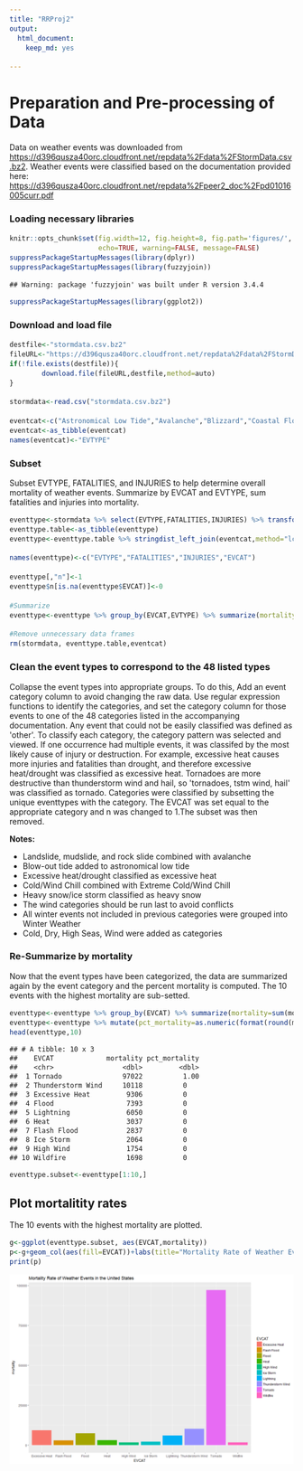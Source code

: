```yaml
---
title: "RRProj2"
output: 
  html_document:
    keep_md: yes

---
```

# Preparation and Pre-processing of Data
Data on weather events was downloaded from https://d396qusza40orc.cloudfront.net/repdata%2Fdata%2FStormData.csv.bz2. Weather events were classified based on the documentation provided here: https://d396qusza40orc.cloudfront.net/repdata%2Fpeer2_doc%2Fpd01016005curr.pdf
### Loading necessary libraries

```r
knitr::opts_chunk$set(fig.width=12, fig.height=8, fig.path='figures/',
                      echo=TRUE, warning=FALSE, message=FALSE)
suppressPackageStartupMessages(library(dplyr))
suppressPackageStartupMessages(library(fuzzyjoin))
```

```
## Warning: package 'fuzzyjoin' was built under R version 3.4.4
```

```r
suppressPackageStartupMessages(library(ggplot2))
```

### Download and load file

```r
destfile<-"stormdata.csv.bz2"
fileURL<-"https://d396qusza40orc.cloudfront.net/repdata%2Fdata%2FStormData.csv.bz2"
if(!file.exists(destfile)){
        download.file(fileURL,destfile,method=auto)
}

stormdata<-read.csv("stormdata.csv.bz2")

eventcat<-c("Astronomical Low Tide","Avalanche","Blizzard","Coastal Flood","Cold/Wind Chill","Debris Flow","Dense Fog","Dense Smoke","Drought","Dust Devil","Dust Storm","Excessive Heat","Extreme Cold/Wind Chill","Flash Flood","Flood","Frost/Freeze","Funnel Cloud","Freezing Fog","Hail","Heat","Heavy Rain","Heavy Snow","High Surf","High Wind","Hurricane (Typhoon)","Ice Storm","Lake-Effect Snow","Lakeshore Flood","Lightning","Marine Hail","Marine High Wind","Marine Strong Wind","Marine Thunderstorm Wind","Rip Current","Seiche","Sleet","Storm Surge/Tide","Strong Wind","Thunderstorm Wind","Tornado","Tropical Depression","Tropical Storm","Tsunami","Volcanic Ash","Waterspout","Wildfire","Winter Storm","Winter Weather")
eventcat<-as_tibble(eventcat)
names(eventcat)<-"EVTYPE"
```


### Subset
Subset EVTYPE, FATALITIES, and INJURIES to help determine overall mortality of weather events. Summarize by EVCAT and EVTYPE, sum fatalities and injuries into mortality.

```r
eventtype<-stormdata %>% select(EVTYPE,FATALITIES,INJURIES) %>% transform(EVTYPE=tolower(EVTYPE)) %>% arrange(EVTYPE)
eventtype.table<-as_tibble(eventtype)
eventtype<-eventtype.table %>% stringdist_left_join(eventcat,method="lcs",ignore_case=TRUE,max_dist=1)

names(eventtype)<-c("EVTYPE","FATALITIES","INJURIES","EVCAT")

eventtype[,"n"]<-1
eventtype$n[is.na(eventtype$EVCAT)]<-0

#Summarize
eventtype<-eventtype %>% group_by(EVCAT,EVTYPE) %>% summarize(mortality=sum(FATALITIES,INJURIES,na.rm=TRUE),n=sum(n)) %>% arrange(desc(mortality))

#Remove unnecessary data frames
rm(stormdata, eventtype.table,eventcat)
```

### Clean the event types to correspond to the 48 listed types
Collapse the event types into appropriate groups. To do this, Add an event category column to avoid changing the raw data. Use regular expression functions to identify the categories, and set the category column for those events to one of the 48 categories listed in the accompanying documentation. Any event that could not be easily classified was defined as 'other'. To classify each category, the category pattern was selected and viewed. If one occurrence had multiple events, it was classifed by the most likely cause of injury or destruction. For example, excessive heat causes more injuries and fatalities than drought, and therefore excessive heat/drought was classified as excessive heat. Tornadoes are more destructive than thunderstorm wind and hail, so 'tornadoes, tstm wind, hail' was classified as tornado. Categories were classified by subsetting the unique eventtypes with the category. The EVCAT was set equal to the appropriate category and n was changed to 1.The subset was then removed. 

**Notes:**
+ Landslide, mudslide, and rock slide combined with avalanche
+ Blow-out tide added to astronomical low tide
+ Excessive heat/drought classified as excessive heat
+ Cold/Wind Chill combined with Extreme Cold/Wind Chill
+ Heavy snow/ice storm classified as heavy snow
+ The wind categories should be run last to avoid conflicts
+ All winter events not included in previous categories were grouped into Winter Weather
+ Cold, Dry, High Seas, Wind were added as categories




### Re-Summarize by mortality 
Now that the event types have been categorized, the data are summarized again by the event category and the percent mortality is computed. The 10 events with the highest mortality are sub-setted. 

```r
eventtype<-eventtype %>% group_by(EVCAT) %>% summarize(mortality=sum(mortality,na.rm=TRUE)) %>% arrange(desc(mortality))
eventtype<-eventtype %>% mutate(pct_mortality=as.numeric(format(round(mortality/sum(mortality)),2),nsmall=2))
head(eventtype,10)
```

```
## # A tibble: 10 x 3
##    EVCAT             mortality pct_mortality
##    <chr>                 <dbl>         <dbl>
##  1 Tornado               97022          1.00
##  2 Thunderstorm Wind     10118          0   
##  3 Excessive Heat         9306          0   
##  4 Flood                  7393          0   
##  5 Lightning              6050          0   
##  6 Heat                   3037          0   
##  7 Flash Flood            2837          0   
##  8 Ice Storm              2064          0   
##  9 High Wind              1754          0   
## 10 Wildfire               1698          0
```

```r
eventtype.subset<-eventtype[1:10,]
```

## Plot mortalitity rates
The 10 events with the highest mortality are plotted. 

```r
g<-ggplot(eventtype.subset, aes(EVCAT,mortality))
p<-g+geom_col(aes(fill=EVCAT))+labs(title="Mortality Rate of Weather Events in the United States")
print(p)
```

![](figures/unnamed-chunk-5-1.png)<!-- -->
